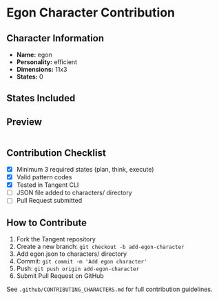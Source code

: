 # Egon Character Contribution

## Character Information

- **Name:** egon
- **Personality:** efficient
- **Dimensions:** 11x3
- **States:** 0

## States Included


## Preview

```
```

## Contribution Checklist

- [x] Minimum 3 required states (plan, think, execute)
- [x] Valid pattern codes
- [x] Tested in Tangent CLI
- [ ] JSON file added to characters/ directory
- [ ] Pull Request submitted

## How to Contribute

1. Fork the Tangent repository
2. Create a new branch: `git checkout -b add-egon-character`
3. Add egon.json to characters/ directory
4. Commit: `git commit -m 'Add egon character'`
5. Push: `git push origin add-egon-character`
6. Submit Pull Request on GitHub

See `.github/CONTRIBUTING_CHARACTERS.md` for full contribution guidelines.

